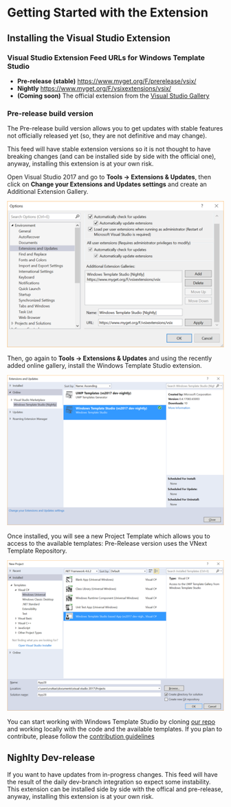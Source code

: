 # Getting Started with the Extension

## Installing the Visual Studio Extension

### Visual Studio Extension Feed URLs for Windows Template Studio

* **Pre-release (stable)** <https://www.myget.org/F/prerelease/vsix/>
* **Nightly** <https://www.myget.org/F/vsixextensions/vsix/>
* **(Coming soon)** The official extension from the [Visual Studio Gallery](https://visualstudiogallery.msdn.microsoft.com/)

### Pre-release build version

The Pre-release build version allows you to get updates with stable features not officially released yet (so, they are not definitive and may change).

This feed will have stable extension versions so it is not thought to have breaking changes (and can be installed side by side with the official one), anyway, installing this extension is at your own risk.

Open Visual Studio 2017 and go to **Tools -> Extensions & Updates**, then click on **Change your Extensions and Updates settings** and create an Additional Extension Gallery.

![Configure Additional Extension Gallery](resources/vsix/configurefeed.PNG)

Then, go again to **Tools -> Extensions & Updates** and using the recently added online gallery, install the Windows Template Studio extension.

![Install UWP Community Templates extension](resources/vsix/onlinefeed.PNG)

Once installed, you will see a new Project Template which allows you to access to the available templates: Pre-Release version uses the VNext Template Repository.

![File New Project](resources/vsix/filenew.PNG)

You can start working with Windows Template Studio by cloning [our repo](https://github.com/Microsoft/WindowsTemplateStudio) and working locally with the code and the available templates.  If you plan to contribute, please follow the [contribution guidelines](../contributing.md)

## Nighlty Dev-release

If you want to have updates from in-progress changes.  This feed will have the result of the daily dev-branch integration so expect some instability. This extension can be installed side by side with the offical and pre-release, anyway, installing this extension is at your own risk.
